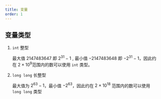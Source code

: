 ```yaml
---
title: 变量
order: 1
---
```

## 变量类型
1. `int` 整型

   最大值 $2147483647$ 即 $2^{31}-1$ , 最小值 $-2147483648$ 即 $-2^{31}-1$，因此约在 $2\times10^{9}$范围内的数可以使用 `int` 类型。

2. `long long` 长整型

   最大值为 $2^{63}-1$，最小值 $-2^{63}$，因此约在 $2\times10^{18}$ 范围内的数可以使用 `long long` 类型
